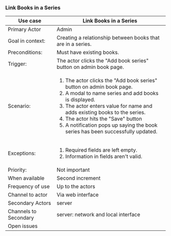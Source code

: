 ### Link Books in a Series

| Use case | Link Books in a Series |
|---|---|
| Primary Actor | Admin |
| Goal in context: | Creating a relationship between books that are in a series. |
| Preconditions: | Must have existing books. |
| Trigger: | The actor clicks the "Add book series" button on admin book page. |
| Scenario: | <ol><li>The actor clicks the "Add book series" button on admin book page.</li><li>A modal to name series and add books is displayed.</li><li>The actor enters value for name and adds existing books to the series.</li><li>The actor hits the "Save" button</li><li>A notification pops up saying the book series has been successfully updated.</li></ol>|
| Exceptions: | <ol><li> Required fields are left empty.</li><li>Information in fields aren't valid.</li></ol> |
| Priority: | Not important|
| When available | Second increment |
| Frequency of use | Up to the actors |
| Channel to actor | Via web interface |
| Secondary Actors | server|
| Channels to Secondary| server: network and local interface|
| Open issues | <ol></ol> |
